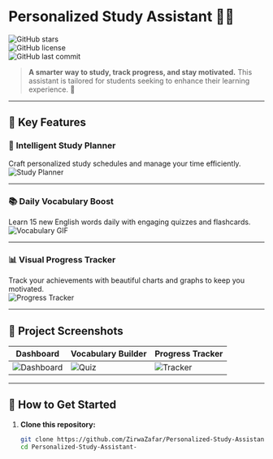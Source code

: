 # Personalized Study Assistant 🌟📖  
![GitHub stars](https://img.shields.io/github/stars/ZirwaZafar/Personalized-Study-Assistant-?style=social)  
![GitHub license](https://img.shields.io/github/license/ZirwaZafar/Personalized-Study-Assistant-?style=flat-square)  
![GitHub last commit](https://img.shields.io/github/last-commit/ZirwaZafar/Personalized-Study-Assistant-?color=blueviolet)

> **A smarter way to study, track progress, and stay motivated.** This assistant is tailored for students seeking to enhance their learning experience. 🎯

---

## 🌈 Key Features

### 🧠 **Intelligent Study Planner**  
Craft personalized study schedules and manage your time efficiently.  
![Study Planner](https://media.giphy.com/media/JmDVRD1cNz16m/giphy.gif)

---

### 📚 **Daily Vocabulary Boost**  
Learn 15 new English words daily with engaging quizzes and flashcards.  
![Vocabulary GIF](https://media.giphy.com/media/xT9IgzoKnwFNmISR8I/giphy.gif)

---

### 📊 **Visual Progress Tracker**  
Track your achievements with beautiful charts and graphs to keep you motivated.  
![Progress Tracker](https://media.giphy.com/media/l4FGuhL4U2WyjdkaY/giphy.gif)

---

## 🎨 Project Screenshots  

| **Dashboard**             | **Vocabulary Builder**      | **Progress Tracker**         |
|---------------------------|------------------------------|-------------------------------|
| ![Dashboard](https://via.placeholder.com/200x120?text=Dashboard+Preview) | ![Quiz](https://via.placeholder.com/200x120?text=Quiz+Preview) | ![Tracker](https://via.placeholder.com/200x120?text=Tracker+Preview) |

---

## 🚀 How to Get Started

1. **Clone this repository:**
   ```bash
   git clone https://github.com/ZirwaZafar/Personalized-Study-Assistant-.git
   cd Personalized-Study-Assistant-
